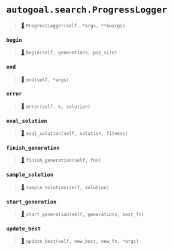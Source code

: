 # `autogoal.search.ProgressLogger`

> [📝](https://github.com/autogal/autogoal/blob/main/autogoal/search/_base.py#L293)
> `ProgressLogger(self, *args, **kwargs)`

### `begin`

> [📝](https://github.com/autogoal/autogoal/blob/main/autogoal/search/_base.py#L294)
> `begin(self, generations, pop_size)`

### `end`

> [📝](https://github.com/autogoal/autogoal/blob/main/autogoal/search/_base.py#L314)
> `end(self, *args)`

### `error`

> [📝](https://github.com/autogoal/autogoal/blob/main/autogoal/search/_base.py#L218)
> `error(self, e, solution)`

### `eval_solution`

> [📝](https://github.com/autogoal/autogoal/blob/main/autogoal/search/_base.py#L215)
> `eval_solution(self, solution, fitness)`

### `finish_generation`

> [📝](https://github.com/autogoal/autogoal/blob/main/autogoal/search/_base.py#L209)
> `finish_generation(self, fns)`

### `sample_solution`

> [📝](https://github.com/autogoal/autogoal/blob/main/autogoal/search/_base.py#L303)
> `sample_solution(self, solution)`

### `start_generation`

> [📝](https://github.com/autogoal/autogoal/blob/main/autogoal/search/_base.py#L307)
> `start_generation(self, generations, best_fn)`

### `update_best`

> [📝](https://github.com/autogoal/autogoal/blob/main/autogoal/search/_base.py#L311)
> `update_best(self, new_best, new_fn, *args)`

